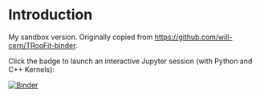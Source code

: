 # Introduction

My sandbox version.
Originally copied from https://github.com/will-cern/TRooFit-binder.

Click the badge to launch an interactive Jupyter session (with Python and C++ Kernels):

[![Binder](https://mybinder.org/badge.svg)](https://mybinder.org/v2/gh/will-cern/TRooFit-binder/master)
